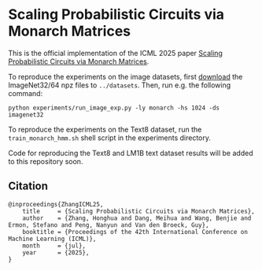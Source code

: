 # Scaling Probabilistic Circuits via Monarch Matrices

This is the official implementation of the ICML 2025 paper [Scaling Probabilistic Circuits via Monarch Matrices](https://www.arxiv.org/pdf/2506.12383).

To reproduce the experiments on the image datasets, first [download](https://www.image-net.org/) the ImageNet32/64 npz files to `../datasets`. Then, run e.g. the following command:

```python experiments/run_image_exp.py -ly monarch -hs 1024 -ds imagenet32```

To reproduce the experiments on the Text8 dataset, run the `train_monarch_hmm.sh` shell script in the experiments directory.

Code for reproducing the Text8 and LM1B text dataset results will be added to this repository soon.

## Citation
    @inproceedings{ZhangICML25,
        title     = {Scaling Probabilistic Circuits via Monarch Matrices},
        author    = {Zhang, Honghua and Dang, Meihua and Wang, Benjie and Ermon, Stefano and Peng, Nanyun and Van den Broeck, Guy},
        booktitle = {Proceedings of the 42th International Conference on Machine Learning (ICML)},
        month     = {jul},
        year      = {2025},
    }